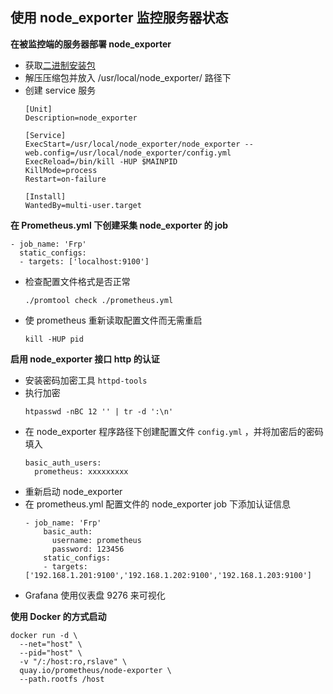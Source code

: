 ## 使用 node_exporter 监控服务器状态

__在被监控端的服务器部署 node_exporter__
- 获取[二进制安装包](https://github.com/prometheus/node_exporter/releases/download/v1.0.1/node_exporter-1.0.1.linux-amd64.tar.gz)
- 解压压缩包并放入 /usr/local/node_exporter/ 路径下
- 创建 service 服务
    ```
    [Unit]
    Description=node_exporter

    [Service]
    ExecStart=/usr/local/node_exporter/node_exporter --web.config=/usr/local/node_exporter/config.yml
    ExecReload=/bin/kill -HUP $MAINPID
    KillMode=process
    Restart=on-failure

    [Install]
    WantedBy=multi-user.target
    ```

__在 Prometheus.yml 下创建采集 node_exporter 的 job__
```
- job_name: 'Frp'
  static_configs:
  - targets: ['localhost:9100']
```
- 检查配置文件格式是否正常
    ```
    ./promtool check ./prometheus.yml
    ```
- 使 prometheus 重新读取配置文件而无需重启
    ```
    kill -HUP pid
    ```

__启用 node_exporter 接口 http 的认证__
- 安装密码加密工具 `httpd-tools`
- 执行加密
    ```
    htpasswd -nBC 12 '' | tr -d ':\n'
    ```
- 在 node_exporter 程序路径下创建配置文件 `config.yml` ，并将加密后的密码填入
    ```
    basic_auth_users:
      prometheus: xxxxxxxxx
    ```
- 重新启动 node_exporter
- 在 prometheus.yml 配置文件的 node_exporter job 下添加认证信息
    ```
    - job_name: 'Frp'
        basic_auth:
          username: prometheus
          password: 123456
        static_configs:
        - targets: ['192.168.1.201:9100','192.168.1.202:9100','192.168.1.203:9100']
    ```
- Grafana 使用仪表盘 9276 来可视化

__使用 Docker 的方式启动__
```
docker run -d \
  --net="host" \
  --pid="host" \
  -v "/:/host:ro,rslave" \
  quay.io/prometheus/node-exporter \
  --path.rootfs /host
````
